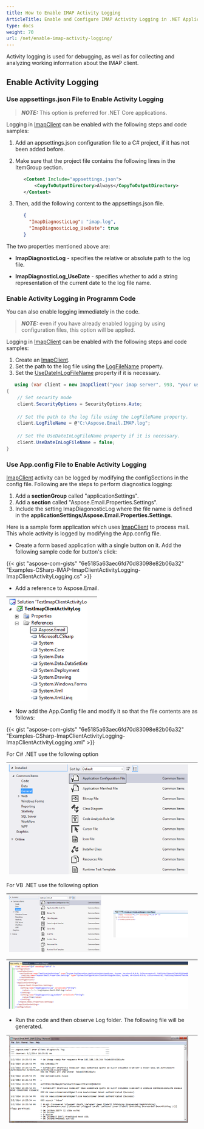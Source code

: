```yaml
---
title: How to Enable IMAP Activity Logging
ArticleTitle: Enable and Configure IMAP Activity Logging in .NET Applications
type: docs
weight: 70
url: /net/enable-imap-activity-logging/
---
```


Activity logging is used for debugging, as well as for collecting and analyzing working information about the IMAP client.

## **Enable Activity Logging**

### **Use appsettings.json File to Enable Activity Logging**

> **_NOTE:_** This option is preferred for .NET Core applications.

Logging in [ImapClient](https://reference.aspose.com/email/net/aspose.email.clients.imap/imapclient/) can be enabled with the following steps and code samples:

1. Add an appsettings.json configuration file to a C# project, if it has not been added before.
2. Make sure that the project file contains the following lines in the ItemGroup section.

   ```xml
      <Content Include="appsettings.json">
          <CopyToOutputDirectory>Always</CopyToOutputDirectory>
      </Content>
   ```

3. Then, add the following content to the appsettings.json file.

   ```json
      {
        "ImapDiagnosticLog": "imap.log",
        "ImapDiagnosticLog_UseDate": true
      }
   ```

The two properties mentioned above are:

- **ImapDiagnosticLog** - specifies the relative or absolute path to the log file.

- **ImapDiagnosticLog_UseDate** - specifies whether to add a string representation of the current date to the log file name.

### **Enable Activity Logging in Programm Code**

You can also enable logging immediately in the code.

> **_NOTE:_** even if you have already enabled logging by using configuration files, this option will be applied.

Logging in [ImapClient](https://reference.aspose.com/email/net/aspose.email.clients.imap/imapclient/) can be enabled with the following steps and code samples:

1. Create an [ImapClient](https://reference.aspose.com/email/net/aspose.email.clients.imap/imapclient/).
2. Set the path to the log file using the [LogFileName](https://reference.aspose.com/email/net/aspose.email.clients/emailclient/logfilename/) property.
3. Set the [UseDateInLogFileName](https://reference.aspose.com/email/net/aspose.email.clients/emailclient/usedateinlogfilename/) property if it is necessary.

```cs
   using (var client = new ImapClient("your imap server", 993, "your username", "your password"))
{
    // Set security mode
    client.SecurityOptions = SecurityOptions.Auto;

    // Set the path to the log file using the LogFileName property.
    client.LogFileName = @"C:\Aspose.Email.IMAP.log";

    // Set the UseDateInLogFileName property if it is necessary.
    client.UseDateInLogFileName = false;
}
```

### **Use App.config File to Enable Activity Logging**

[ImapClient](https://reference.aspose.com/email/net/aspose.email.clients.imap/imapclient/) activity can be logged by modifying the configSections in the config file. Following are the steps to perform diagnostics logging:

1. Add a **sectionGroup** called "applicationSettings".
1. Add a **section** called "Aspose.Email.Properties.Settings".
1. Include the setting ImapDiagonosticLog where the file name is defined in the **applicationSettings/Aspose.Email.Properties.Settings**.

Here is a sample form application which uses [ImapClient](https://reference.aspose.com/email/net/aspose.email.clients.imap/imapclient/) to process mail. This whole activity is logged by modifying the App.config file.

- Create a form based application with a single button on it. Add the following sample code for button's click:

{{< gist "aspose-com-gists" "6e5185a63aec6fd70d83098e82b06a32" "Examples-CSharp-IMAP-ImapClientActivityLogging-ImapClientActivityLogging.cs" >}}

- Add a reference to Aspose.Email.

|![todo:image_alt_text](imapclient-activity-logging_1.png)| |
| :- | :- |

- Now add the App.Config file and modify it so that the file contents are as follows:

{{< gist "aspose-com-gists" "6e5185a63aec6fd70d83098e82b06a32" "Examples-CSharp-ImapClientActivityLogging-ImapClientActivityLogging.xml" >}}

For C# .NET use the following option

|![todo:image_alt_text](imapclient-activity-logging_2.png)| |
| :- | :- |
For VB .NET use the following option

|![todo:image_alt_text](imapclient-activity-logging_2.png)| |![todo:image_alt_text](imapclient-activity-logging_4.png)| |
| :- | :- | :- | :- |

|![todo:image_alt_text](imapclient-activity-logging_5.png)| |
| :- | :- |

- Run the code and then observe Log folder. The following file will be generated.

|![todo:image_alt_text](imapclient-activity-logging_6.png)| |
| :- | :- |
